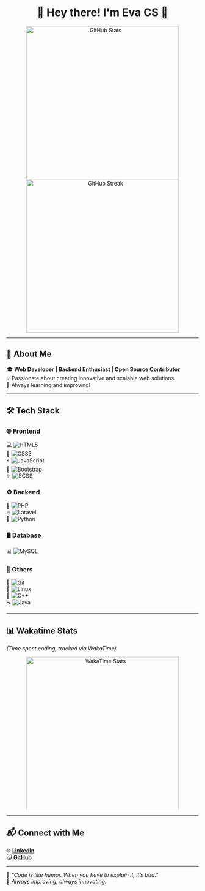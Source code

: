 <h1 align="center">🌟 Hey there! I'm Eva CS 👋</h1>

<p align="center">
  <img src="https://github-readme-stats.vercel.app/api?username=EvaMChavezSerret&show_icons=true&theme=radical&hide=stars&count_private=true" width="400" alt="GitHub Stats">
  <img src="https://github-readme-streak-stats.herokuapp.com/?user=EvaMChavezSerret&theme=radical" width="400" alt="GitHub Streak">
</p>

---

## 🚀 About Me  
🎓 **Web Developer | Backend Enthusiast | Open Source Contributor**  
💡 Passionate about creating innovative and scalable web solutions.  
🎯 Always learning and improving!  

---

## 🛠️ Tech Stack  

### 🌐 Frontend  
💻 ![HTML5](https://img.shields.io/badge/HTML5-FF5733?style=for-the-badge&logo=html5&logoColor=white)  
🎨 ![CSS3](https://img.shields.io/badge/CSS3-007BFF?style=for-the-badge&logo=css3&logoColor=white)  
⚡ ![JavaScript](https://img.shields.io/badge/JavaScript-F7DF1E?style=for-the-badge&logo=javascript&logoColor=black)  
🎨 ![Bootstrap](https://img.shields.io/badge/Bootstrap-563D7C?style=for-the-badge&logo=bootstrap&logoColor=white)  
✨ ![SCSS](https://img.shields.io/badge/SCSS-CC6699?style=for-the-badge&logo=sass&logoColor=white)  

### ⚙️ Backend  
🔹 ![PHP](https://img.shields.io/badge/PHP-6C7EB6?style=for-the-badge&logo=php&logoColor=white)  
🔥 ![Laravel](https://img.shields.io/badge/Laravel-FF2D20?style=for-the-badge&logo=laravel&logoColor=white)  
🐍 ![Python](https://img.shields.io/badge/Python-3776AB?style=for-the-badge&logo=python&logoColor=white)  

### 🛢️ Database  
📊 ![MySQL](https://img.shields.io/badge/MySQL-4479A1?style=for-the-badge&logo=mysql&logoColor=white)  

### 🚀 Others  
🔧 ![Git](https://img.shields.io/badge/Git-F05032?style=for-the-badge&logo=git&logoColor=white)  
🐧 ![Linux](https://img.shields.io/badge/Linux-FCC624?style=for-the-badge&logo=linux&logoColor=black)  
🔹 ![C++](https://img.shields.io/badge/C++-00599C?style=for-the-badge&logo=c%2B%2B&logoColor=white)  
☕ ![Java](https://img.shields.io/badge/Java-007396?style=for-the-badge&logo=java&logoColor=white)  

---

## 📊 Wakatime Stats  
*(Time spent coding, tracked via WakaTime)*  

<p align="center">
  <img src="https://github-readme-stats.vercel.app/api/wakatime?username=EvaMChavezSerret&layout=compact&theme=radical" width="400" alt="WakaTime Stats">
</p>

---

## 📬 Connect with Me  
🌐 [**LinkedIn**](https://www.linkedin.com/in/evamchavezserret)  
🐱 [**GitHub**](https://github.com/EvaMChavezSerret)  

---

🌟 *"Code is like humor. When you have to explain it, it’s bad."*  
🎯 *Always improving, always innovating.*  



<!--
**EvaMChavezSerret/EvaMChavezSerret** is a ✨ _special_ ✨ repository because its `README.md` (this file) appears on your GitHub profile.
🔹 Feel free to reach me at **evachserret28@gmail.com**

Here are some ideas to get you started:

- 🔭 I’m currently working on ...
- 🌱 I’m currently learning ...
- 👯 I’m looking to collaborate on ...
- 🤔 I’m looking for help with ...
- 💬 Ask me about ...
- 📫 How to reach me: ...
- 😄 Pronouns: ...
- ⚡ Fun fact: ...
-->
